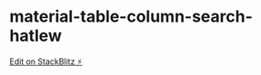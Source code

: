 # material-table-column-search-hatlew

[Edit on StackBlitz ⚡️](https://stackblitz.com/edit/material-table-column-search-hatlew)